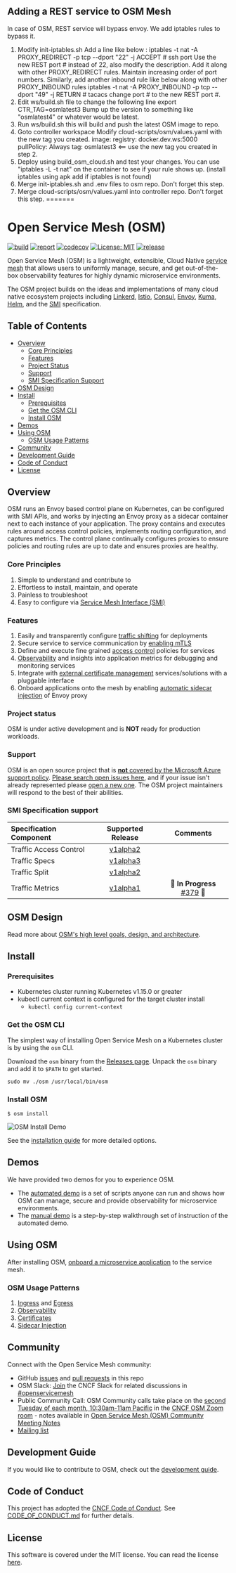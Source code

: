 Adding a REST service to OSM Mesh
---------------------------------
In case of OSM, REST service will bypass envoy. We add iptables rules to bypass it.
1. Modify init-iptables.sh
    Add a line like below :
        iptables -t nat -A PROXY_REDIRECT -p tcp --dport "22" -j ACCEPT # ssh port
    Use the new REST port # instead of 22, also modify the description.
    Add it along with other PROXY_REDIRECT rules. Maintain increasing order of port numbers.
    Similarly, add another inbound rule like below along with other PROXY_INBOUND rules
        iptables -t nat -A PROXY_INBOUND -p tcp --dport "49" -j RETURN  # tacacs
    change port # to the new REST port #.
2. Edit ws/build.sh file to change the following line
        export CTR_TAG=osmlatest3
   Bump up the version to something like "osmlatest4" or whatever would be latest.
3. Run ws/build.sh
   this will build and push the latest OSM image to repo.
4. Goto controller workspace
   Modify cloud-scripts/osm/values.yaml with the new tag you created.
    image:
      registry: docker.dev.ws:5000
      pullPolicy: Always
      tag: osmlatest3                      <== use the new tag you created in step 2.
5. Deploy using build_osm_cloud.sh and test your changes.
   You can use "iptables -L -t nat" on the container to see if your rule shows up.
   (install iptables using apk add if iptables is not found)
6. Merge init-iptables.sh and .env files to osm repo.
   Don't forget this step.
7. Merge cloud-scripts/osm/values.yaml into controller repo.
   Don't forget this step.
=======
# Open Service Mesh (OSM)

[![build](https://github.com/openservicemesh/osm/workflows/Go/badge.svg)](https://github.com/openservicemesh/osm/actions?query=workflow%3AGo)
[![report](https://goreportcard.com/badge/github.com/openservicemesh/osm)](https://goreportcard.com/report/github.com/openservicemesh/osm)
[![codecov](https://codecov.io/gh/openservicemesh/osm/branch/main/graph/badge.svg)](https://codecov.io/gh/openservicemesh/osm)
[![License: MIT](https://img.shields.io/badge/License-MIT-yellow.svg)](https://github.com/openservicemesh/osm/blob/main/LICENSE)
[![release](https://img.shields.io/github/release/openservicemesh/osm/all.svg)](https://github.com/openservicemesh/osm/releases)

Open Service Mesh (OSM) is a lightweight, extensible, Cloud Native [service mesh][1] that allows users to uniformly manage, secure, and get out-of-the-box observability features for highly dynamic microservice environments.

The OSM project builds on the ideas and implementations of many cloud native ecosystem projects including [Linkerd](https://github.com/linkerd/linkerd), [Istio](https://github.com/istio/istio), [Consul](https://github.com/hashicorp/consul), [Envoy](https://github.com/envoyproxy/envoy), [Kuma](https://github.com/kumahq/kuma), [Helm](https://github.com/helm/helm), and the [SMI](https://github.com/servicemeshinterface/smi-spec) specification.

## Table of Contents
- [Overview](#overview)
  - [Core Principles](#core-principles)
  - [Features](#features)
  - [Project Status](#project-status)
  - [Support](#support)
  - [SMI Specification Support](#smi-specification-support)
- [OSM Design](#osm-design)
- [Install](#install)
    - [Prerequisites](#prerequisites)
    - [Get the OSM CLI](#get-the-osm-cli)
    - [Install OSM](#install-osm)
- [Demos](#demos)
- [Using OSM](#using-osm)
    - [OSM Usage Patterns](#osm-usage-patterns)
- [Community](#community)
- [Development Guide](#development-guide)
- [Code of Conduct](#code-of-conduct)
- [License](#license)


## Overview

OSM runs an Envoy based control plane on Kubernetes, can be configured with SMI APIs, and works by injecting an Envoy proxy as a sidecar container next to each instance of your application. The proxy contains and executes rules around access control policies, implements routing configuration, and captures metrics. The control plane continually configures proxies to ensure policies and routing rules are up to date and ensures proxies are healthy.

### Core Principles
1. Simple to understand and contribute to
1. Effortless to install, maintain, and operate
1. Painless to troubleshoot
1. Easy to configure via [Service Mesh Interface (SMI)][2]

### Features

1. Easily and transparently configure [traffic shifting][3] for deployments
1. Secure service to service communication by [enabling mTLS](docs/patterns/certificates.md)
1. Define and execute fine grained [access control][4] policies for services
1. [Observability](docs/patterns/observability.md) and insights into application metrics for debugging and monitoring services
1. Integrate with [external certificate management](docs/patterns/certificates.md) services/solutions with a pluggable interface
1. Onboard applications onto the mesh by enabling [automatic sidecar injection](docs/patterns/sidecar_injection.md) of Envoy proxy

### Project status

OSM is under active development and is **NOT** ready for production workloads. 

### Support

OSM is an open source project that is [**not** covered by the Microsoft Azure support policy](https://support.microsoft.com/en-us/help/2941892/support-for-linux-and-open-source-technology-in-azure). [Please search open issues here](https://github.com/openservicemesh/osm/issues), and if your issue isn't already represented please [open a new one](https://github.com/openservicemesh/osm/issues/new/choose). The OSM project maintainers will respond to the best of their abilities.

### SMI Specification support

|   Specification Component    |         Supported Release          |          Comments          |
| :---------------------------- | :--------------------------------: |  :--------------------------------: |
| Traffic Access Control  |  [v1alpha2](https://github.com/servicemeshinterface/smi-spec/blob/master/apis/traffic-access/v1alpha2/traffic-access.md)  | |
| Traffic Specs  |  [v1alpha3](https://github.com/servicemeshinterface/smi-spec/blob/master/apis/traffic-specs/v1alpha3/traffic-specs.md)  | |
| Traffic Split  |  [v1alpha2](https://github.com/servicemeshinterface/smi-spec/blob/master/apis/traffic-split/v1alpha2/traffic-split.md) | |
| Traffic Metrics  | [v1alpha1](https://github.com/servicemeshinterface/smi-spec/blob/master/apis/traffic-metrics/v1alpha1/traffic-metrics.md) | 🚧 **In Progress** [#379](https://github.com/openservicemesh/osm/issues/379) 🚧 |

## OSM Design

Read more about [OSM's high level goals, design, and architecture](DESIGN.md).

## Install

### Prerequisites
- Kubernetes cluster running Kubernetes v1.15.0 or greater
- kubectl current context is configured for the target cluster install
  - ```kubectl config current-context```

### Get the OSM CLI

The simplest way of installing Open Service Mesh on a Kubernetes cluster is by using the `osm` CLI.

Download the `osm` binary from the [Releases page](https://github.com/openservicemesh/osm/releases). Unpack the `osm` binary and add it to `$PATH` to get started.
```shell
sudo mv ./osm /usr/local/bin/osm
```

### Install OSM
```shell
$ osm install
```
![OSM Install Demo](img/osm-install-demo-v0.2.0.gif "OSM Install Demo")

See the [installation guide](docs/installation_guide.md) for more detailed options.

## Demos
We have provided two demos for you to experience OSM. 

- The [automated demo](demo/README.md) is a set of scripts anyone can run and shows how OSM can manage, secure and provide observability for microservice environments.
- The [manual demo](docs/example/README.md) is a step-by-step walkthrough set of instruction of the automated demo.

## Using OSM

After installing OSM, [onboard a microservice application](docs/onboard_services.md) to the service mesh.

### OSM Usage Patterns

1. [Ingress](docs/patterns/ingress.md) and [Egress](docs/patterns/egress.md)
1. [Observability](docs/patterns/observability.md)
1. [Certificates](docs/patterns/certificates.md)
1. [Sidecar Injection](docs/patterns/sidecar_injection.md)

## Community

Connect with the Open Service Mesh community:

- GitHub [issues](https://github.com/openservicemesh/osm/issues) and [pull requests](https://github.com/openservicemesh/osm/pulls) in this repo
- OSM Slack: <a href="https://slack.cncf.io/">Join</a> the CNCF Slack for related discussions in <a href="https://cloud-native.slack.com/archives/C018794NV1C">#openservicemesh</a>
- Public Community Call: OSM Community calls take place on the [second Tuesday of each month, 10:30am-11am Pacific](https://calendar.google.com/calendar?cid=Y181dXJwY3F0NWd2OW5ldXE2c2IxM2hvcnN2Z0Bncm91cC5jYWxlbmRhci5nb29nbGUuY29t) in the [CNCF OSM Zoom room](https://zoom.us/my/cncfosm?pwd=aXdkaGU3OWRjUllyaHZEZkh0ZjFwUT09) - notes available in [Open Service Mesh (OSM) Community Meeting Notes](https://docs.google.com/document/d/1da-XIqthmyG7zQyFAV1Kt-Qvq4NoNNBX7hZ_sM_kM98/edit?usp=sharing)
- [Mailing list](https://groups.google.com/g/openservicemesh)

## Development Guide

If you would like to contribute to OSM, check out the [development guide](docs/development_guide.md).

## Code of Conduct

This project has adopted the [CNCF Code of Conduct](https://github.com/cncf/foundation/blob/master/code-of-conduct.md). See [CODE_OF_CONDUCT.md](CODE_OF_CONDUCT.md) for further details.

## License

This software is covered under the MIT license. You can read the license [here](LICENSE).


[1]: https://en.wikipedia.org/wiki/Service_mesh
[2]: https://github.com/servicemeshinterface/smi-spec/blob/master/SPEC_LATEST_STABLE.md
[3]: https://github.com/servicemeshinterface/smi-spec/blob/v0.5.0/apis/traffic-split/v1alpha2/traffic-split.md
[4]: https://github.com/servicemeshinterface/smi-spec/blob/v0.5.0/apis/traffic-access/v1alpha2/traffic-access.md
